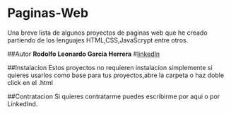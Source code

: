 # Paginas-Web
Una breve lista de algunos proyectos de paginas web que he creado 
partiendo de los lenguajes HTML,CSS,JavaScrypt entre otros.

##Autor
**Rodolfo Leonardo Garcia Herrera**
#[linkedIn](https://www.linkedin.com/in/rodolfo-leonardo-garcia-herrera-bb6263278/)

##Instalacion
Estos proyectos no requieren instalacion simplemente si quieres usarlos como base para tus
proyectos,abre la carpeta o haz doble click en el .html

##Contratacion
Si quieres contratarme puedes escribirme por aqui o por LinkedInd.


